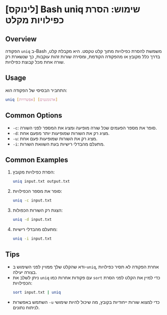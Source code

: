 # [לינוקס] Bash uniq שימוש: הסרת כפילויות מקלט

## Overview
הפקודה `uniq` ב-Bash משמשת להסרת כפילויות מתוך קלט טקסט. היא מקבלת קלט, בדרך כלל מקובץ או מהפקודה הקודמת, ומסירה שורות זהות עוקבות, כך שנשארת רק שורה אחת מכל קבוצת כפילויות.

## Usage
התחביר הבסיסי של הפקודה הוא:
```bash
uniq [אפשרויות] [ארגומנטים]
```

## Common Options
- `-c`: סופר את מספר הפעמים שכל שורה מופיעה ומציג את המספר לפני השורה.
- `-d`: מציג רק את השורות שמופיעות יותר מפעם אחת.
- `-u`: מציג רק את השורות שמופיעות פעם אחת.
- `-i`: מתעלם מהבדלי רישיות בעת השוואת השורות.

## Common Examples
1. הסרת כפילויות מקובץ:
   ```bash
   uniq input.txt output.txt
   ```

2. סופר את מספר הכפילויות:
   ```bash
   uniq -c input.txt
   ```

3. הצגת רק השורות הכפולות:
   ```bash
   uniq -d input.txt
   ```

4. מתעלם מהבדלי רישיות:
   ```bash
   uniq -i input.txt
   ```

## Tips
- ודא שהקלט שלך ממויין לפני השימוש ב-`uniq`, אחרת הפקודה לא תסיר כפילויות בצורה יעילה.
- ניתן לשלב את `uniq` עם פקודות אחרות כמו `sort` כדי למיין את הקלט לפני הסרת הכפילויות:
  ```bash
  sort input.txt | uniq
  ```
- השתמש באפשרות `-u` כדי למצוא שורות ייחודיות בקובץ, מה שיכול להיות שימושי לניתוח נתונים.